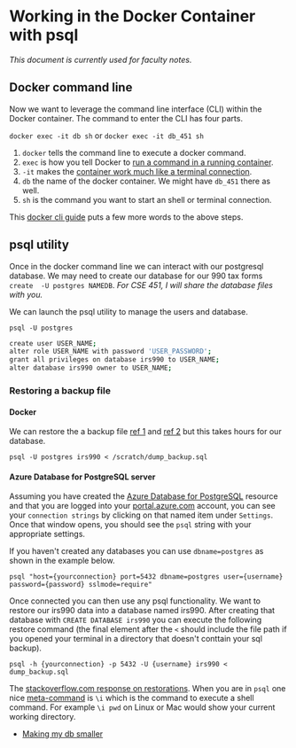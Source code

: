 # Working in the Docker Container with psql

_This document is currently used for faculty notes._

## Docker command line

Now we want to leverage the command line interface (CLI) within the Docker container.  The command to enter the CLI has four parts.

`docker exec -it db sh` or `docker exec -it db_451 sh`

1. `docker` tells the command line to execute a docker command.
2. `exec` is how you tell Docker to [run a command in a running container](https://docs.docker.com/engine/reference/commandline/exec/).
3. `-it` makes the [container work much like a terminal connection](https://stackoverflow.com/questions/30137135/confused-about-docker-t-option-to-allocate-a-pseudo-tty).
4. `db` the name of the docker container.  We might have `db_451` there as well.
5. `sh` is the command you want to start an shell or terminal connection.

This [docker cli guide](https://www.baeldung.com/linux/shell-alpine-docker) puts a few more words to the above steps.

## psql utility

Once in the docker command line we can interact with our postgresql database. We may need to create our database for our 990 tax forms `create  -U postgres NAMEDB`. _For CSE 451, I will share the database files with you._   

We can launch the psql utility to manage the users and database.

`psql -U postgres`

```bash
create user USER_NAME;
alter role USER_NAME with password 'USER_PASSWORD';
grant all privileges on database irs990 to USER_NAME;
alter database irs990 owner to USER_NAME;
```

### Restoring a backup file

#### Docker 

We can restore the a backup file [ref 1](ttps://docs.bitnami.com/installer/infrastructure/mapp/administration/backup-restore-postgresql/) and [ref 2](https://markheath.net/post/exploring-postgresql-with-docker) but this takes hours for our database.

`psql -U postgres irs990 < /scratch/dump_backup.sql`

#### Azure Database for PostgreSQL server

Assuming you have created the [Azure Database for PostgreSQL](https://azure.microsoft.com/en-us/services/postgresql/) resource and that you are logged into your [portal.azure.com](https://portal.azure.com) account, you can see your `connection strings` by clicking on that named item under `Settings`. Once that window opens, you should see the `psql` string with your appropriate settings.

If you haven't created any databases you can use `dbname=postgres` as shown in the example below.

`psql "host={yourconnection} port=5432 dbname=postgres user={username} password={password} sslmode=require"`

Once connected you can then use any psql functionality.  We want to restore our irs990 data into a database named irs990.  After creating that database with `CREATE DATABASE irs990` you can execute the following restore command (the final element after the `<` should include the file path if you opened your terminal in a directory that doesn't conttain your sql backup).

`psql -h {yourconnection} -p 5432 -U {username} irs990 <  dump_backup.sql`

The [stackoverflow.com response on restorations](https://stackoverflow.com/questions/2732474/restore-a-postgres-backup-file-using-the-command-line).  When you are in `psql` one nice [meta-command](https://gist.github.com/Kartones/dd3ff5ec5ea238d4c546) is `\i` which is the command to execute a shell command.  For example `\i pwd` on Linux or Mac would show your current working directory.

- [Making my db smaller](https://procrastinatingdev.com/speeding-up-postgres-restores-part-2/)
